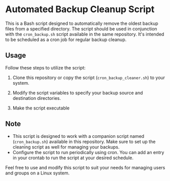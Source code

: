 # Automated Backup Cleanup Script

This is a Bash script designed to automatically remove the oldest backup files from a specified directory. The script should be used in conjunction with the `cron_backup.sh` script available in the same repository. It's intended to be scheduled as a cron job for regular backup cleanup.

## Usage

Follow these steps to utilize the script:

1. Clone this repository or copy the script (`cron_backup_cleaner.sh`) to your system.

2. Modify the script variables to specify your backup source and destination directories.

3. Make the script executable  

## Note

- This script is designed to work with a companion script named (`cron_backup.sh`) available in this repository. Make sure to set up the cleaning script as well for managing your backups.
- Configure the script to run periodically using cron. You can add an entry in your crontab to run the script at your desired schedule.  
 
Feel free to use and modify this script to suit your needs for managing users and groups on a Linux system.
  

